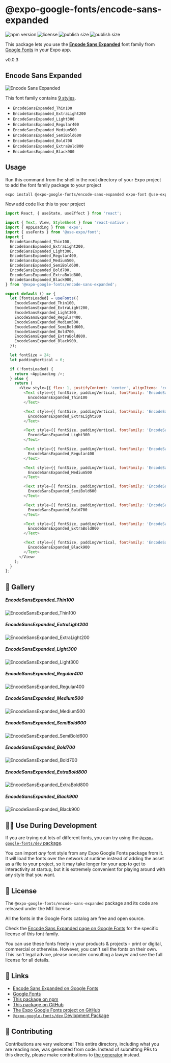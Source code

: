# @expo-google-fonts/encode-sans-expanded

![npm version](https://flat.badgen.net/npm/v/@expo-google-fonts/encode-sans-expanded)
![license](https://flat.badgen.net/github/license/expo/google-fonts)
![publish size](https://flat.badgen.net/packagephobia/install/@expo-google-fonts/encode-sans-expanded)
![publish size](https://flat.badgen.net/packagephobia/publish/@expo-google-fonts/encode-sans-expanded)

This package lets you use the [**Encode Sans Expanded**](https://fonts.google.com/specimen/Encode+Sans+Expanded) font family from [Google Fonts](https://fonts.google.com/) in your Expo app.

v0.0.3

## Encode Sans Expanded

![Encode Sans Expanded](./font-family.png)

This font family contains [9 styles](#-gallery).

- `EncodeSansExpanded_Thin100`
- `EncodeSansExpanded_ExtraLight200`
- `EncodeSansExpanded_Light300`
- `EncodeSansExpanded_Regular400`
- `EncodeSansExpanded_Medium500`
- `EncodeSansExpanded_SemiBold600`
- `EncodeSansExpanded_Bold700`
- `EncodeSansExpanded_ExtraBold800`
- `EncodeSansExpanded_Black900`

## Usage

Run this command from the shell in the root directory of your Expo project to add the font family package to your project
```sh
expo install @expo-google-fonts/encode-sans-expanded expo-font @use-expo/font
```

Now add code like this to your project
```js
import React, { useState, useEffect } from 'react';

import { Text, View, StyleSheet } from 'react-native';
import { AppLoading } from 'expo';
import { useFonts } from '@use-expo/font';
import {
  EncodeSansExpanded_Thin100,
  EncodeSansExpanded_ExtraLight200,
  EncodeSansExpanded_Light300,
  EncodeSansExpanded_Regular400,
  EncodeSansExpanded_Medium500,
  EncodeSansExpanded_SemiBold600,
  EncodeSansExpanded_Bold700,
  EncodeSansExpanded_ExtraBold800,
  EncodeSansExpanded_Black900,
} from '@expo-google-fonts/encode-sans-expanded';

export default () => {
  let [fontsLoaded] = useFonts({
    EncodeSansExpanded_Thin100,
    EncodeSansExpanded_ExtraLight200,
    EncodeSansExpanded_Light300,
    EncodeSansExpanded_Regular400,
    EncodeSansExpanded_Medium500,
    EncodeSansExpanded_SemiBold600,
    EncodeSansExpanded_Bold700,
    EncodeSansExpanded_ExtraBold800,
    EncodeSansExpanded_Black900,
  });

  let fontSize = 24;
  let paddingVertical = 6;

  if (!fontsLoaded) {
    return <AppLoading />;
  } else {
    return (
      <View style={{ flex: 1, justifyContent: 'center', alignItems: 'center' }}>
        <Text style={{ fontSize, paddingVertical, fontFamily: 'EncodeSansExpanded_Thin100' }}>
          EncodeSansExpanded_Thin100
        </Text>

        <Text style={{ fontSize, paddingVertical, fontFamily: 'EncodeSansExpanded_ExtraLight200' }}>
          EncodeSansExpanded_ExtraLight200
        </Text>

        <Text style={{ fontSize, paddingVertical, fontFamily: 'EncodeSansExpanded_Light300' }}>
          EncodeSansExpanded_Light300
        </Text>

        <Text style={{ fontSize, paddingVertical, fontFamily: 'EncodeSansExpanded_Regular400' }}>
          EncodeSansExpanded_Regular400
        </Text>

        <Text style={{ fontSize, paddingVertical, fontFamily: 'EncodeSansExpanded_Medium500' }}>
          EncodeSansExpanded_Medium500
        </Text>

        <Text style={{ fontSize, paddingVertical, fontFamily: 'EncodeSansExpanded_SemiBold600' }}>
          EncodeSansExpanded_SemiBold600
        </Text>

        <Text style={{ fontSize, paddingVertical, fontFamily: 'EncodeSansExpanded_Bold700' }}>
          EncodeSansExpanded_Bold700
        </Text>

        <Text style={{ fontSize, paddingVertical, fontFamily: 'EncodeSansExpanded_ExtraBold800' }}>
          EncodeSansExpanded_ExtraBold800
        </Text>

        <Text style={{ fontSize, paddingVertical, fontFamily: 'EncodeSansExpanded_Black900' }}>
          EncodeSansExpanded_Black900
        </Text>
      </View>
    );
  }
};

```

## 🔡 Gallery

##### EncodeSansExpanded_Thin100
![EncodeSansExpanded_Thin100](./380345d9f11a5d51121f04ec7692992b4393552df2a3a7d880f4fee2445141d0.ttf.png)

##### EncodeSansExpanded_ExtraLight200
![EncodeSansExpanded_ExtraLight200](./4a7de0181c2afd610c6c4f4cdd0c1b277e273ce075ebc1aeac436fad20e45419.ttf.png)

##### EncodeSansExpanded_Light300
![EncodeSansExpanded_Light300](./9b50fe9a059788e12206f492db451f122f3ae30e6b8aa5944b51f4fa9b128373.ttf.png)

##### EncodeSansExpanded_Regular400
![EncodeSansExpanded_Regular400](./f2fa9b86d419104b4b7ab7aa2d8507d9998032c843e7127317c103b55c3900c3.ttf.png)

##### EncodeSansExpanded_Medium500
![EncodeSansExpanded_Medium500](./9ec9211a546cbefbb5fdbdca840aa8782bdbfdef2bc24a03e769b5676d869dd1.ttf.png)

##### EncodeSansExpanded_SemiBold600
![EncodeSansExpanded_SemiBold600](./57adaf522bbff1044518d732d894dc3b9619455577129c3806e15c41ab7a0cf0.ttf.png)

##### EncodeSansExpanded_Bold700
![EncodeSansExpanded_Bold700](./4ff65de1f2f27bec57c2af88329ff74b61c90a349cda06d054d87125aa4d4588.ttf.png)

##### EncodeSansExpanded_ExtraBold800
![EncodeSansExpanded_ExtraBold800](./93137f85c3ca94e2b0d5d2501170e4b955208bf20d99d3279a12420033315efe.ttf.png)

##### EncodeSansExpanded_Black900
![EncodeSansExpanded_Black900](./bc58d2db7b8afc49e3bc54a2ffd46ce334497d9361768e992654a18428895228.ttf.png)


## 👩‍💻 Use During Development

If you are trying out lots of different fonts, you can try using the [`@expo-google-fonts/dev` package](https://github.com/expo/google-fonts/tree/master/font-packages/dev#readme).

You can import *any* font style from any Expo Google Fonts package from it. It will load the fonts
over the network at runtime instead of adding the asset as a file to your project, so it may take longer
for your app to get to interactivity at startup, but it is extremely convenient
for playing around with any style that you want.

## 📖 License

The `@expo-google-fonts/encode-sans-expanded` package and its code are released under the MIT license.

All the fonts in the Google Fonts catalog are free and open source.

Check the [Encode Sans Expanded page on Google Fonts](https://fonts.google.com/specimen/Encode+Sans+Expanded) for the specific license of this font family.

You can use these fonts freely in your products & projects - print or digital, commercial or otherwise. However, you can't sell the fonts on their own. This isn't legal advice, please consider consulting a lawyer and see the full license for all details.

## 🔗 Links

- [Encode Sans Expanded on Google Fonts](https://fonts.google.com/specimen/Encode+Sans+Expanded)
- [Google Fonts](https://fonts.google.com/)
- [This package on npm](https://www.npmjs.com/package/@expo-google-fonts/encode-sans-expanded)
- [This package on GitHub](https://github.com/expo/google-fonts/tree/master/font-packages/encode-sans-expanded)
- [The Expo Google Fonts project on GitHub](https://github.com/expo/google-fonts)
- [`@expo-google-fonts/dev` Devlopment Package](https://github.com/expo/google-fonts/tree/master/font-packages/dev)


## 🤝 Contributing

Contributions are very welcome! This entire directory, including what you are reading now, was generated from code. Instead of submitting PRs to this directly, please make contributions to [the generator](https://github.com/expo/google-fonts/tree/master/packages/generator) instead.
